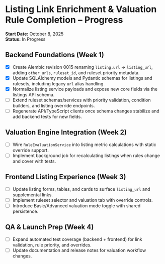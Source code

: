 # Listing Link Enrichment & Valuation Rule Completion – Progress

**Start Date:** October 8, 2025  
**Status:** In Progress

## Backend Foundations (Week 1)
- [x] Create Alembic revision 0015 renaming `listing.url` → `listing_url`, adding `other_urls`, `ruleset_id`, and ruleset priority metadata.
- [x] Update SQLAlchemy models and Pydantic schemas for listings and rulesets, including legacy `url` alias handling.
- [x] Normalize listing service payloads and expose new core fields via the listings API schema.
- [ ] Extend ruleset schemas/services with priority validation, condition builders, and listing override endpoints.
- [ ] Regenerate API/TypeScript clients once schema changes stabilize and add backend tests for new fields.

## Valuation Engine Integration (Week 2)
- [ ] Wire `RuleEvaluationService` into listing metric calculations with static override support.
- [ ] Implement background job for recalculating listings when rules change and cover with tests.

## Frontend Listing Experience (Week 3)
- [ ] Update listing forms, tables, and cards to surface `listing_url` and supplemental links.
- [ ] Implement ruleset selector and valuation tab with override controls.
- [ ] Introduce Basic/Advanced valuation mode toggle with shared persistence.

## QA & Launch Prep (Week 4)
- [ ] Expand automated test coverage (backend + frontend) for link validation, rule priority, and overrides.
- [ ] Update documentation and release notes for valuation workflow changes.
